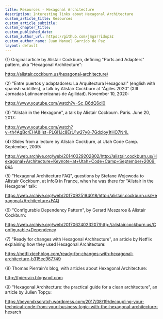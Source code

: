 ```yaml
---
title: Resources - Hexagonal Architecture
description: Interesting links about Hexagonal Architecture
custom_article_title: Resources
custom_article_subtitle:
custom_chapter_title:
custom_published_date:
custom_author_url: https://github.com/jmgarridopaz
custom_author_name: Juan Manuel Garrido de Paz
layout: default
---
```


(1) Original article by Alistair Cockburn, defining "Ports and Adapters" pattern, aka "Hexagonal Architecture":

<a target="_blank" href="https://alistair.cockburn.us/hexagonal-architecture/">https://alistair.cockburn.us/hexagonal-architecture/</a>

(2) "Entre puertos y adaptadores: La Arquitectura Hexagonal" (english with spanish subtitles), a talk by Alistair Cockburn at "Ágiles 2020" (XIII Jornadas Latinoamericanas de Agilidad). November 10, 2020:

<a target="_blank" href="https://www.youtube.com/watch?v=Sc_B6dQ6di0">https://www.youtube.com/watch?v=Sc_B6dQ6di0</a>

(3) "Alistair in the Hexagone", a talk by Alistair Cockburn. Paris. June 20, 2017:

<a target="_blank" href="https://www.youtube.com/watch?v=th4AgBcrEHA&list=PLGl1Jc8ErU1w27y8-7Gdcloy1tHO7NriL">https://www.youtube.com/watch?v=th4AgBcrEHA&list=PLGl1Jc8ErU1w27y8-7Gdcloy1tHO7NriL</a>

(4) Slides from a lecture by Alistair Cockburn, at Utah Code Camp. September, 2009:

<a target="_blank" href="https://web.archive.org/web/20140329202802/http://alistair.cockburn.us/Hexagonal+Architecture+Keynote+at+Utah+Code+Camp+September+2009.pps">https://web.archive.org/web/20140329202802/http://alistair.cockburn.us/Hexagonal+Architecture+Keynote+at+Utah+Code+Camp+September+2009.pps</a>

(5) "Hexagonal Architecture FAQ", questions by Stefane Wojewoda to Alistair Cockburn, at InfoQ in France, when he was there for "Alistair in the Hexagone" talk:

<a target="_blank" href="https://web.archive.org/web/20170925184018/http://alistair.cockburn.us/Hexagonal+Architecture+FAQ">https://web.archive.org/web/20170925184018/http://alistair.cockburn.us/Hexagonal+Architecture+FAQ</a>

(6) "Configurable Dependency Pattern", by Gerard Meszaros & Alistair Cockburn:

<a target="_blank" href="https://web.archive.org/web/20170624023207/http://alistair.cockburn.us/Configurable+Dependency">https://web.archive.org/web/20170624023207/http://alistair.cockburn.us/Configurable+Dependency</a>

(7) "Ready for changes with Hexagonal Architecture", an article by Netflix explaining how they used Hexagonal Architecture:

<a target="_blank" href="https://netflixtechblog.com/ready-for-changes-with-hexagonal-architecture-b315ec967749">https://netflixtechblog.com/ready-for-changes-with-hexagonal-architecture-b315ec967749</a>

(8) Thomas Pierrain's blog, with articles about Hexagonal Architecture:

<a target="_blank" href="http://tpierrain.blogspot.com">http://tpierrain.blogspot.com</a>

(9) "Hexagonal Architecture: the practical guide for a clean architecture", an article by Julien Topçu:

<a target="_blank" href="https://beyondxscratch.wordpress.com/2017/08/19/decoupling-your-technical-code-from-your-business-logic-with-the-hexagonal-architecture-hexarch">https://beyondxscratch.wordpress.com/2017/08/19/decoupling-your-technical-code-from-your-business-logic-with-the-hexagonal-architecture-hexarch</a>

